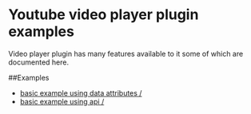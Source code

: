 # Youtube video player plugin examples
Video player plugin has many features available to it some of which are documented here.

##Examples

- [basic example using data attributes /](basic/example/index.html)
- [basic example using api /](api-example/index.html)
